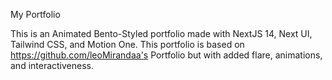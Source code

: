My Portfolio

This is an Animated Bento-Styled portfolio made with NextJS 14, Next UI, Tailwind CSS, and Motion One.
This portfolio is based on https://github.com/leoMirandaa's Portfolio but with added flare, animations, and interactiveness.

